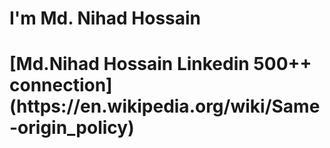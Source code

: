 
<!DOCTYPE html>
<html lang="en">
<head>
    <meta charset="UTF-8">
    <meta name="viewport" content="width=device-width, initial-scale=1.0">
</head>
<body>
    <h1>I'm Md. Nihad Hossain</h1>
    <h1>[Md.Nihad Hossain Linkedin 500++ connection](https://en.wikipedia.org/wiki/Same-origin_policy)</h1>
</body>
</html>


